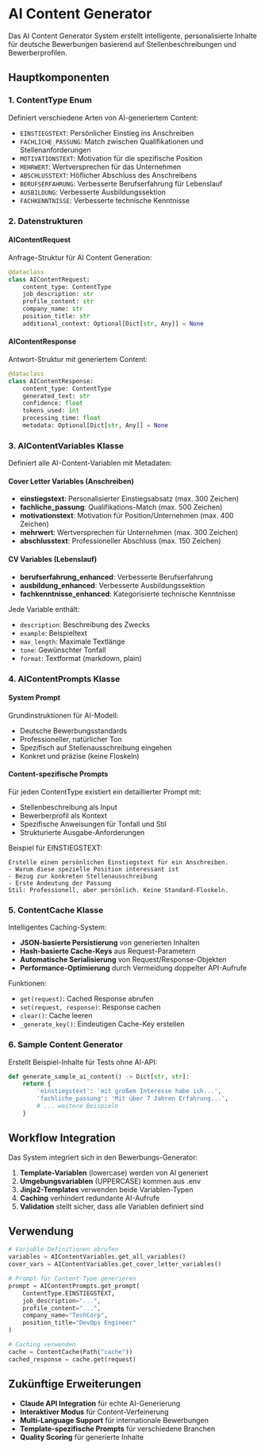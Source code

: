 # AI Content Generator

Das AI Content Generator System erstellt intelligente, personalisierte Inhalte für deutsche Bewerbungen basierend auf Stellenbeschreibungen und Bewerberprofilen.

## Hauptkomponenten

### 1. ContentType Enum
Definiert verschiedene Arten von AI-generiertem Content:
- `EINSTIEGSTEXT`: Persönlicher Einstieg ins Anschreiben
- `FACHLICHE_PASSUNG`: Match zwischen Qualifikationen und Stellenanforderungen  
- `MOTIVATIONSTEXT`: Motivation für die spezifische Position
- `MEHRWERT`: Wertversprechen für das Unternehmen
- `ABSCHLUSSTEXT`: Höflicher Abschluss des Anschreibens
- `BERUFSERFAHRUNG`: Verbesserte Berufserfahrung für Lebenslauf
- `AUSBILDUNG`: Verbesserte Ausbildungssektion
- `FACHKENNTNISSE`: Verbesserte technische Kenntnisse

### 2. Datenstrukturen

#### AIContentRequest
Anfrage-Struktur für AI Content Generation:
```python
@dataclass
class AIContentRequest:
    content_type: ContentType
    job_description: str
    profile_content: str
    company_name: str
    position_title: str
    additional_context: Optional[Dict[str, Any]] = None
```

#### AIContentResponse  
Antwort-Struktur mit generiertem Content:
```python
@dataclass
class AIContentResponse:
    content_type: ContentType
    generated_text: str
    confidence: float
    tokens_used: int
    processing_time: float
    metadata: Optional[Dict[str, Any]] = None
```

### 3. AIContentVariables Klasse

Definiert alle AI-Content-Variablen mit Metadaten:

#### Cover Letter Variables (Anschreiben)
- **einstiegstext**: Personalisierter Einstiegsabsatz (max. 300 Zeichen)
- **fachliche_passung**: Qualifikations-Match (max. 500 Zeichen)  
- **motivationstext**: Motivation für Position/Unternehmen (max. 400 Zeichen)
- **mehrwert**: Wertversprechen für Unternehmen (max. 300 Zeichen)
- **abschlusstext**: Professioneller Abschluss (max. 150 Zeichen)

#### CV Variables (Lebenslauf)
- **berufserfahrung_enhanced**: Verbesserte Berufserfahrung 
- **ausbildung_enhanced**: Verbesserte Ausbildungssektion
- **fachkenntnisse_enhanced**: Kategorisierte technische Kenntnisse

Jede Variable enthält:
- `description`: Beschreibung des Zwecks
- `example`: Beispieltext
- `max_length`: Maximale Textlänge
- `tone`: Gewünschter Tonfall
- `format`: Textformat (markdown, plain)

### 4. AIContentPrompts Klasse

#### System Prompt
Grundinstruktionen für AI-Modell:
- Deutsche Bewerbungsstandards
- Professioneller, natürlicher Ton
- Spezifisch auf Stellenausschreibung eingehen
- Konkret und präzise (keine Floskeln)

#### Content-spezifische Prompts
Für jeden ContentType existiert ein detaillierter Prompt mit:
- Stellenbeschreibung als Input
- Bewerberprofil als Kontext
- Spezifische Anweisungen für Tonfall und Stil
- Strukturierte Ausgabe-Anforderungen

Beispiel für EINSTIEGSTEXT:
```
Erstelle einen persönlichen Einstiegstext für ein Anschreiben.
- Warum diese spezielle Position interessant ist
- Bezug zur konkreten Stellenausschreibung  
- Erste Andeutung der Passung
Stil: Professionell, aber persönlich. Keine Standard-Floskeln.
```

### 5. ContentCache Klasse

Intelligentes Caching-System:
- **JSON-basierte Persistierung** von generierten Inhalten
- **Hash-basierte Cache-Keys** aus Request-Parametern
- **Automatische Serialisierung** von Request/Response-Objekten
- **Performance-Optimierung** durch Vermeidung doppelter API-Aufrufe

Funktionen:
- `get(request)`: Cached Response abrufen
- `set(request, response)`: Response cachen  
- `clear()`: Cache leeren
- `_generate_key()`: Eindeutigen Cache-Key erstellen

### 6. Sample Content Generator

Erstellt Beispiel-Inhalte für Tests ohne AI-API:
```python
def generate_sample_ai_content() -> Dict[str, str]:
    return {
        'einstiegstext': 'mit großem Interesse habe ich...',
        'fachliche_passung': 'Mit über 7 Jahren Erfahrung...',
        # ... weitere Beispiele
    }
```

## Workflow Integration

Das System integriert sich in den Bewerbungs-Generator:

1. **Template-Variablen** (lowercase) werden von AI generiert
2. **Umgebungsvariablen** (UPPERCASE) kommen aus .env
3. **Jinja2-Templates** verwenden beide Variablen-Typen
4. **Caching** verhindert redundante AI-Aufrufe
5. **Validation** stellt sicher, dass alle Variablen definiert sind

## Verwendung

```python
# Variable-Definitionen abrufen
variables = AIContentVariables.get_all_variables()
cover_vars = AIContentVariables.get_cover_letter_variables()

# Prompt für Content-Type generieren
prompt = AIContentPrompts.get_prompt(
    ContentType.EINSTIEGSTEXT,
    job_description="...",
    profile_content="...",
    company_name="TechCorp",
    position_title="DevOps Engineer"
)

# Caching verwenden
cache = ContentCache(Path("cache"))
cached_response = cache.get(request)
```

## Zukünftige Erweiterungen

- **Claude API Integration** für echte AI-Generierung
- **Interaktiver Modus** für Content-Verfeinerung  
- **Multi-Language Support** für internationale Bewerbungen
- **Template-spezifische Prompts** für verschiedene Branchen
- **Quality Scoring** für generierte Inhalte